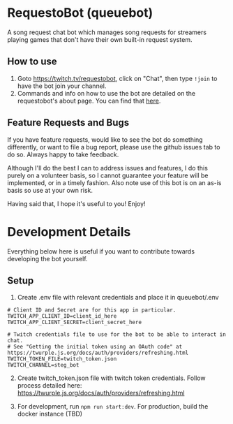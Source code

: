 # RequestoBot (queuebot)

A song request chat bot which manages song requests for streamers playing games that don't have their own built-in
request system.  

## How to use

1. Goto https://twitch.tv/requestobot, click on "Chat", then type `!join` to have the bot join your channel.
2. Commands and info on how to use the bot are detailed on the requestobot's about page.  You can find that [here](https://www.twitch.tv/requestobot/about). 

## Feature Requests and Bugs

If you have feature requests, would like to see the bot do something differently, or want to file a bug report, please
use the github issues tab to do so.  Always happy to take feedback.

Although I'll do the best I can to address issues and features, I do this purely on a volunteer basis, so I cannot guarantee
your feature will be implemented, or in a timely fashion.  Also note use of this bot is on an as-is basis so use at your own risk.

Having said that, I hope it's useful to you! Enjoy!

# Development Details

Everything below here is useful if you want to contribute towards developing the bot yourself.

## Setup

1. Create .env file with relevant credentials and place it in queuebot/.env

```env
# Client ID and Secret are for this app in particular. 
TWITCH_APP_CLIENT_ID=client_id_here
TWITCH_APP_CLIENT_SECRET=client_secret_here

# Twitch credentials file to use for the bot to be able to interact in chat.
# See "Getting the initial token using an OAuth code" at https://twurple.js.org/docs/auth/providers/refreshing.html
TWITCH_TOKEN_FILE=twitch_token.json
TWITCH_CHANNEL=steg_bot
```

2. Create twitch_token.json file with twitch token credentials.  Follow process detailed here: https://twurple.js.org/docs/auth/providers/refreshing.html

3. For development, run `npm run start:dev`. For production, build the docker instance (TBD)
